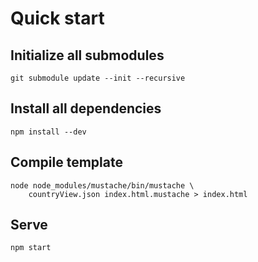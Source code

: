# Quick start

## Initialize all submodules
```
git submodule update --init --recursive
```

## Install all dependencies
```
npm install --dev
```

## Compile template
```
node node_modules/mustache/bin/mustache \
    countryView.json index.html.mustache > index.html
```

## Serve
```
npm start
```